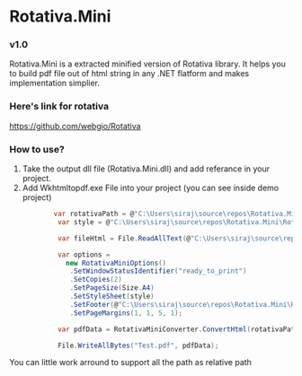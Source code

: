 # Rotativa.Mini 
### v1.0

Rotativa.Mini is a extracted minified version of Rotativa library. It helps you to build pdf file out of html string in any .NET flatform and makes implementation simplier.

### Here's link for rotativa 
https://github.com/webgio/Rotativa


### How to use?
1. Take the output dll file (Rotativa.Mini.dll) and add referance in your project.
2. Add Wkhtmltopdf.exe File into your project (you can see inside demo project)

```C#
           var rotativaPath = @"C:\Users\siraj\source\repos\Rotativa.Mini\Rotativa.Mini.Demo\Rotativa";
            var style = @"C:\Users\siraj\source\repos\Rotativa.Mini\Rotativa.Mini.Demo\Stylesheet1.css";

            var fileHtml = File.ReadAllText(@"C:\Users\siraj\source\repos\Rotativa.Mini\Rotativa.Mini.Demo\dddd.html");

            var options =
              new RotativaMiniOptions()
               .SetWindowStatusIdentifier("ready_to_print")
               .SetCopies(2)
               .SetPageSize(Size.A4)
               .SetStyleSheet(style)
               .SetFooter(@"C:\Users\siraj\source\repos\Rotativa.Mini\Rotativa.Mini.Demo\ddFooter.html")
               .SetPageMargins(1, 1, 5, 1);

            var pdfData = RotativaMiniConverter.ConvertHtml(rotativaPath, options, fileHtml);

            File.WriteAllBytes("Test.pdf", pdfData);
```


You can little work arround to support all the path as relative path

